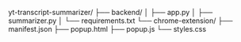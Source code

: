 yt-transcript-summarizer/
├── backend/
│   ├── app.py
│   ├── summarizer.py
│   └── requirements.txt
└── chrome-extension/
    ├── manifest.json
    ├── popup.html
    ├── popup.js
    └── styles.css
